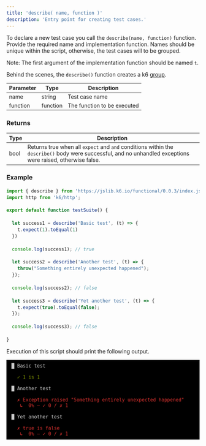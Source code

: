 ```yaml
---
title: 'describe( name, function )'
description: 'Entry point for creating test cases.'
---
```



To declare a new test case you call the `describe(name, function)` function. Provide the required name and implementation function. 
Names should be unique within the script, otherwise, the test cases will to be grouped. 

Note: The first argument of the implementation function should be named `t`.

Behind the scenes, the `describe()` function creates a k6 [group](/javascript-api/k6/group-name-fn). 



| Parameter      | Type   | Description                                                                          |
| -------------- | ------ | ------------------------------------------------------------------------------------ |
| name  | string    | Test case name |
| function  | function    | The function to be executed |


### Returns

| Type    | Description                     |
| ------- | ------------------------------- |
| bool    | Returns true when all `expect` and `and` conditions within the `describe()` body were successful, and no unhandled exceptions were raised, otherwise false. |

### Example

<CodeGroup labels={[]}>

```javascript
import { describe } from 'https://jslib.k6.io/functional/0.0.3/index.js';
import http from 'k6/http';

export default function testSuite() {

  let success1 = describe('Basic test', (t) => {
    t.expect(1).toEqual(1)
  })

  console.log(success1); // true

  let success2 = describe('Another test', (t) => {
    throw("Something entirely unexpected happened");
  });

  console.log(success2); // false

  let success3 = describe('Yet another test', (t) => {
    t.expect(true).toEqual(false);
  });

  console.log(success3); // false

}
```

</CodeGroup>

Execution of this script should print the following output.


![output](./images/test-output.png)

